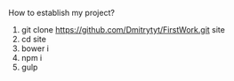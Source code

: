 How to establish my project?

1. git clone https://github.com/Dmitrytyt/FirstWork.git site
2. cd site
3. bower i
4. npm i
5. gulp